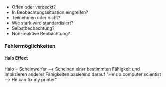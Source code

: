 - Offen oder verdeckt?
- In Beobachtungssituation eingreifen?
- Teilnehmen oder nicht?
- Wie stark wird standardisiert?
- Selbstbeobachtung?
- Non-reaktive Beobachtung?

### Fehlermöglichkeiten
#### Halo Effect
Halo = Scheinwerfer
--> Scheinen einer bestimmten Fähigkeit und Implizieren anderer Fähigkeiten basierend darauf
"He's a computer scientist --> He can fix my printer"